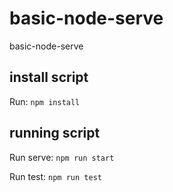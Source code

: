 # basic-node-serve
basic-node-serve

## install script
Run: `npm install`

## running script
Run serve: `npm run start`

Run test: `npm run test`
